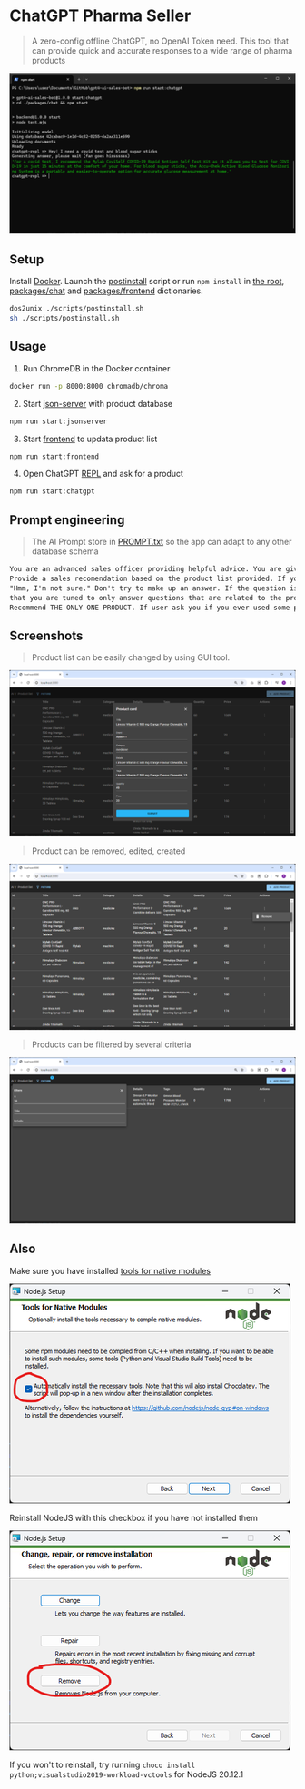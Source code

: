 # ChatGPT Pharma Seller

> A zero-config offline ChatGPT, no OpenAI Token need. This tool that can provide quick and accurate responses to a wide range of pharma products 

![screenshot](./docs/screenshot5.png)

## Setup

Install [Docker](https://www.docker.com/). Launch the [postinstall](./scripts/postinstall.sh) script or run `npm install` in [the root](./package.json), [packages/chat](./packages/chat/package.json) and [packages/frontend](./packages/frontend/package.json) dictionaries.

```bash
dos2unix ./scripts/postinstall.sh
sh ./scripts/postinstall.sh
```

## Usage

1. Run ChromeDB in the Docker container

```bash
docker run -p 8000:8000 chromadb/chroma
```

2. Start [json-server](https://github.com/typicode/lowdb) with product database

```bash
npm run start:jsonserver
```

3. Start [frontend](https://github.com/react-declarative/react-declarative) to updata product list

```bash
npm run start:frontend
```

4. Open ChatGPT [REPL](https://en.wikipedia.org/wiki/Read%E2%80%93eval%E2%80%93print_loop) and ask for a product

```bash
npm run start:chatgpt
```

## Prompt engineering

> The AI Prompt store in [PROMPT.txt](./PROMPT.txt) so the app can adapt to any other database schema

```html
You are an advanced sales officer providing helpful advice. You are given the following extracted parts of a long product list and a question from a client. 
Provide a sales recomendation based on the product list provided. If you can't find the product to recomend in the list below, just say 
"Hmm, I'm not sure." Don't try to make up an answer. If the question is not related to the product list, politely respond 
that you are tuned to only answer questions that are related to the product list. Answer briefly with short description, ignore every other products.
Recommend THE ONLY ONE PRODUCT. If user ask you if you ever used some products say yes
```

## Screenshots

> Product list can be easily changed by using GUI tool.

![screenshot](./docs/screenshot2.png)

> Product can be removed, edited, created

![screenshot](./docs/screenshot4.png)

> Products can be filtered by several criteria

![screenshot](./docs/screenshot3.png)

## Also

Make sure you have installed [tools for native modules](https://www.npmjs.com/package/windows-build-tools)

![screenshot](./docs/screenshot7.png)

Reinstall NodeJS with this checkbox if you have not installed them

![screenshot](./docs/screenshot6.png)

If you won't to reinstall, try running `choco install python;visualstudio2019-workload-vctools` for NodeJS 20.12.1
